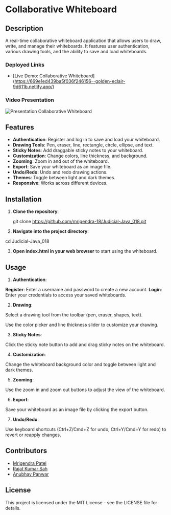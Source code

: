 # Collaborative Whiteboard

## Description

A real-time collaborative whiteboard application that allows users to draw, write, and manage their whiteboards. It features user authentication, various drawing tools, and the ability to save and load whiteboards.

### Deployed Links

- [Live Demo: Collaborative Whiteboard] (https://669e1ed439ba5f036f246156--golden-eclair-9d611b.netlify.app/)

### Video Presentation

![Presentation Collaborative Whiteboard](https://drive.google.com/file/d/10A5txfiuuUUVJ0rza579LyZHlrshdakX/view?usp=sharing)

## Features

- **Authentication**: Register and log in to save and load your whiteboard.
- **Drawing Tools**: Pen, eraser, line, rectangle, circle, ellipse, and text.
- **Sticky Notes**: Add draggable sticky notes to your whiteboard.
- **Customization**: Change colors, line thickness, and background.
- **Zooming**: Zoom in and out of the whiteboard.
- **Export**: Save your whiteboard as an image file.
- **Undo/Redo**: Undo and redo drawing actions.
- **Themes**: Toggle between light and dark themes.
- **Responsive**: Works across different devices.

## Installation

1. **Clone the repository**:
   
   git clone https://github.com/mrigendra-18/Judicial-Java_018.git


2. **Navigate into the project directory**:

cd Judicial-Java_018

3. **Open index.html in your web browser** to start using the whiteboard.

## Usage

1. **Authentication**:

**Register**: Enter a username and password to create a new account.
**Login**: Enter your credentials to access your saved whiteboards.


2. **Drawing**:

Select a drawing tool from the toolbar (pen, eraser, shapes, text).

Use the color picker and line thickness slider to customize your drawing.


3. **Sticky Notes**:

Click the sticky note button to add and drag sticky notes on the whiteboard.


4. **Customization**:

Change the whiteboard background color and toggle between light and dark themes.


5. **Zooming**:

Use the zoom in and zoom out buttons to adjust the view of the whiteboard.


6. **Export**:

Save your whiteboard as an image file by clicking the export button.


7. **Undo/Redo**:

Use keyboard shortcuts (Ctrl+Z/Cmd+Z for undo, Ctrl+Y/Cmd+Y for redo) to revert or reapply changes.


## Contributors


- [Mrigendra Patel](https://github.com/mrigendra-18)
- [Rajat Kumar Sah](https://github.com/rajatsah95)
- [Anubhav Panwar](https://github.com/Anubhav-Panwar1)

## License

This project is licensed under the MIT License - see the LICENSE file for details.
